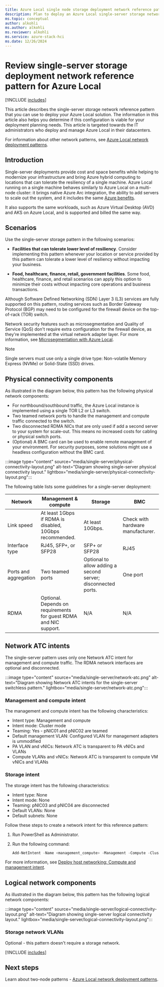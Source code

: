 ```yaml
---
title: Azure Local single node storage deployment network reference pattern
description: Plan to deploy an Azure Local single-server storage network reference pattern.
ms.topic: conceptual
author: alkohli
ms.author: alkohli
ms.reviewer: alkohli
ms.service: azure-stack-hci
ms.date: 12/26/2024
---
```


# Review single-server storage deployment network reference pattern for Azure Local

[!INCLUDE [includes](../includes/hci-applies-to-23h2-22h2.md)]

This article describes the single-server storage network reference pattern that you can use to deploy your Azure Local solution. The information in this article also helps you determine if this configuration is viable for your deployment planning needs. This article is targeted towards the IT administrators who deploy and manage Azure Local in their datacenters.

For information about other network patterns, see [Azure Local network deployment patterns](choose-network-pattern.md).

## Introduction

Single-server deployments provide cost and space benefits while helping to modernize your infrastructure and bring Azure hybrid computing to locations that can tolerate the resiliency of a single machine. Azure Local running on a single machine behaves similarly to Azure Local on a multi-node cluster: it brings native Azure Arc integration, the ability to add servers to scale out the system, and it includes the same [Azure benefits](../manage/azure-benefits.md).

It also supports the same workloads, such as Azure Virtual Desktop (AVD) and AKS on Azure Local, and is supported and billed the same way.

## Scenarios

Use the single-server storage pattern in the following scenarios:

- **Facilities that can tolerate lower level of resiliency**. Consider implementing this pattern whenever your location or service provided by this pattern can tolerate a lower level of resiliency without impacting your business.

- **Food, healthcare, finance, retail, government facilities**. Some food, healthcare, finance, and retail scenarios can apply this option to minimize their costs without impacting core operations and business transactions.

Although Software Defined Networking (SDN) Layer 3 (L3) services are fully supported on this pattern, routing services such as Border Gateway Protocol (BGP) may need to be configured for the firewall device on the top-of-rack (TOR) switch.

Network security features such as microsegmentation and Quality of Service (QoS) don't require extra configuration for the firewall device, as they're implemented at the virtual network adapter layer. For more information, see [Microsegmentation with Azure Local](https://techcommunity.microsoft.com/t5/azure-stack-blog/microsegmentation-with-azure-stack-hci/ba-p/2276339).

> [!NOTE]
> Single servers must use only a single drive type: Non-volatile Memory Express (NVMe) or Solid-State (SSD) drives.

## Physical connectivity components

As illustrated in the diagram below, this pattern has the following physical network components:

- For northbound/southbound traffic, the Azure Local instance is implemented using a single TOR L2 or L3 switch.
- Two teamed network ports to handle the management and compute traffic connected to the switch.
- Two disconnected RDMA NICs that are only used if add a second server to your system for scale-out. This means no increased costs for cabling or physical switch ports.
- (Optional) A BMC card can be used to enable remote management of your environment. For security purposes, some solutions might use a headless configuration without the BMC card.

:::image type="content" source="media/single-server/physical-connectivity-layout.png" alt-text="Diagram showing single-server physical connectivity layout." lightbox="media/single-server/physical-connectivity-layout.png":::

The following table lists some guidelines for a single-server deployment:

|Network|Management & compute|Storage|BMC|
|--|--|--|--|
|Link speed|At least 1Gbps if RDMA is disabled, 10Gbps recommended.|At least 10Gbps.|Check with hardware manufacturer.|
|Interface type|RJ45, SFP+, or SFP28|SFP+ or SFP28|RJ45|
|Ports and aggregation|Two teamed ports|Optional to allow adding a second server; disconnected ports.|One port|
|RDMA|Optional. Depends on requirements for guest RDMA and NIC support.|N/A|N/A|

## Network ATC intents

The single-server pattern uses only one Network ATC intent for management and compute traffic. The RDMA network interfaces are optional and disconnected.

:::image type="content" source="media/single-server/network-atc.png" alt-text="Diagram showing Network ATC intents for the single-server switchless pattern." lightbox="media/single-server/network-atc.png":::

### Management and compute intent

The management and compute intent has the following characteristics:

- Intent type: Management and compute
- Intent mode: Cluster mode
- Teaming: Yes - pNIC01 and pNIC02 are teamed
- Default management VLAN: Configured VLAN for management adapters is ummodified
- PA VLAN and vNICs: Network ATC is transparent to PA vNICs and VLANs
- Compute VLANs and vNICs: Network ATC is transparent to compute VM vNICs and VLANs

### Storage intent

The storage intent has the following characteristics:

- Intent type: None
- Intent mode: None
- Teaming: pNIC03 and pNIC04 are disconnected
- Default VLANs: None
- Default subnets: None

Follow these steps to create a network intent for this reference pattern:

1. Run PowerShell as Administrator.
1. Run the following command:

    ```powershell
    Add-NetIntent -Name <management_compute> -Management -Compute -ClusterName <HCI01> -AdapterName <pNIC01, pNIC02>
    ```

For more information, see [Deploy host networking: Compute and management intent](../deploy/network-atc.md#compute-and-management-intent).

## Logical network components

As illustrated in the diagram below, this pattern has the following logical network components:

:::image type="content" source="media/single-server/logical-connectivity-layout.png" alt-text="Diagram showing single-server logical connectivity layout." lightbox="media/single-server/logical-connectivity-layout.png":::

### Storage network VLANs

Optional - this pattern doesn't require a storage network.

[!INCLUDE [includes](../includes/hci-patterns-single-node.md)]

## Next steps

Learn about two-node patterns - [Azure Local network deployment patterns](choose-network-pattern.md).